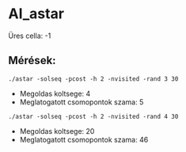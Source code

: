# AI_astar

Üres cella: -1

## Mérések:
 ```./astar -solseq -pcost -h 2 -nvisited -rand 3 30```
 
- Megoldas koltsege: 4
- Meglatogatott csomopontok szama: 5


```./astar -solseq -pcost -h 2 -nvisited -rand 4 30```

- Megoldas koltsege: 20
- Meglatogatott csomopontok szama: 46

